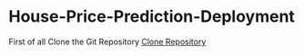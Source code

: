 # House-Price-Prediction-Deployment
First of all Clone the Git Repository
<a href="https://github.com/SagarJiyani3010/House-Price-Prediction-Deployment/archive/master.zip">Clone Repository</a>

